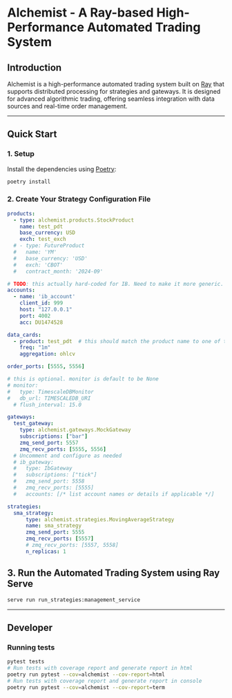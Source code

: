 # Alchemist - A Ray-based High-Performance Automated Trading System

## Introduction

Alchemist is a high-performance automated trading system built on [Ray](https://www.ray.io/) that supports distributed processing for strategies and gateways. It is designed for advanced algorithmic trading, offering seamless integration with data sources and real-time order management.

---

## Quick Start

### 1. Setup

Install the dependencies using [Poetry](https://python-poetry.org/):

```bash
poetry install
```

### 2. Create Your Strategy Configuration File
```yaml
products:
  - type: alchemist.products.StockProduct
    name: test_pdt
    base_currency: USD
    exch: test_exch
  # - type: FutureProduct
  #   name: 'YM'
  #   base_currency: 'USD'
  #   exch: 'CBOT'
  #   contract_month: '2024-09'

# TODO: this actually hard-coded for IB. Need to make it more generic. Will make updates to the Account class.
accounts:
  - name: 'ib_account'
    client_id: 999
    host: "127.0.0.1"
    port: 4002
    acc: DU1474528

data_cards:
  - product: test_pdt  # this should match the product name to one of the products defined above
    freq: "1m"
    aggregation: ohlcv

order_ports: [5555, 5556]

# this is optional. monitor is default to be None
# monitor:
#   type: TimescaleDBMonitor
#   db_url: TIMESCALEDB_URI
  # flush_interval: 15.0

gateways:
  test_gateway:
    type: alchemist.gateways.MockGateway
    subscriptions: ["bar"]
    zmq_send_port: 5557
    zmq_recv_ports: [5555, 5556]
  # Uncomment and configure as needed
  # ib_gateway:
  #   type: IbGateway
  #   subscriptions: ["tick"]
  #   zmq_send_port: 5558
  #   zmq_recv_ports: [5555]
  #   accounts: [/* list account names or details if applicable */]

strategies:
  sma_strategy:
      type: alchemist.strategies.MovingAverageStrategy
      name: sma_strategy
      zmq_send_port: 5555
      zmq_recv_ports: [5557]
      # zmq_recv_ports: [5557, 5558]
      n_replicas: 1
```

## 3. Run the Automated Trading System using Ray Serve
```bash
serve run run_strategies:management_service
```

---

## Developer

### Running tests

```bash
pytest tests
# Run tests with coverage report and generate report in html
poetry run pytest --cov=alchemist --cov-report=html
# Run tests with coverage report and generate report in console
poetry run pytest --cov=alchemist --cov-report=term
```
